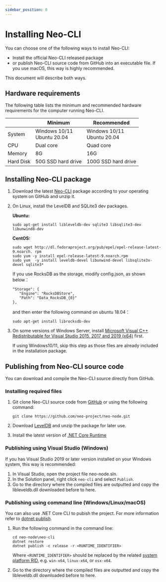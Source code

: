 ```yaml
---
sidebar_position: 0
---
```

# Installing Neo-CLI

You can choose one of the following ways to install Neo-CLI:

- Install the official Neo-CLI released package
- or publish Neo-CLI source code from GitHub into an executable file. If you use macOS, this way is highly recommended.

This document will describe both ways.

## Hardware requirements

The following table lists the minimum and recommended hardware requirements for the computer running Neo-CLI.

|           | Minimum                             | Recommended                         |
| --------- | ----------------------------------- | ----------------------------------- |
| System    | Windows 10/11<br/>Ubuntu 20.04<br/> | Windows 10/11<br/>Ubuntu 20.04<br/> |
| CPU       | Dual core                           | Quad core                           |
| Memory    | 8G                                  | 16G                                 |
| Hard Disk | 50G SSD hard drive                  | 100G SSD hard drive                 |

## Installing Neo-CLI package

1. Download the latest [Neo-CLI](https://github.com/neo-project/neo/releases) package according to your operating system on GitHub and unzip it.

2. On Linux, install the LevelDB and SQLite3 dev packages. 

    **Ubuntu:**

    ```
    sudo apt-get install libleveldb-dev sqlite3 libsqlite3-dev libunwind8-dev
    ```

    **CentOS:**

    ```
    sudo wget http://dl.fedoraproject.org/pub/epel/epel-release-latest-9.noarch. rpm
    sudo yum -y install epel-release-latest-9.noarch.rpm
    sudo yum  -y install leveldb-devel libunwind-devel libsqlite3x-devel sqlite3*
    ```

    If you use RocksDB as the storage, modify config.json, as shown below：

    ```
    "Storage": {
       "Engine": "RocksDBStore",
       "Path": "Data_RocksDB_{0}"
    },
    ```

    and then enter the following command on ubuntu 18.04：

    ```
    sudo apt-get install librocksdb-dev
    ```

3. On some versions of Windows Server, install [Microsoft Visual C++ Redistributable for Visual Studio 2015, 2017 and 2019 (x64)](https://aka.ms/vs/16/release/vc_redist.x64.exe) first.

    If using Windows10/11, skip this step as those files are already included in the installation package. 

## Publishing from Neo-CLI source code

You can download and compile the Neo-CLI source directly from GitHub.

### Installing required files

1. Git clone Neo-CLI source code from [GitHub](https://github.com/neo-project/neo/tree/master/src/Neo.CLI) or using the following command:

    ```
    git clone https://github.com/neo-project/neo-node.git
    ```

2. Download [LevelDB](https://github.com/neo-ngd/leveldb/releases) and unzip the package for later use.

3. Install the latest version of  [.NET Core Runtime](https://dotnet.microsoft.com/download/dotnet-core/current/runtime)

### Publishing using Visual Studio (Windows)

If you has Visual Studio 2019 or later version installed on your Windows system, this way is recommended:

1. In Visual Studio, open the project file neo-node.sln.
2. In the Solution panel, right click `neo-cli` and select `Publish`.
3. Go to the directory where the compiled files are outputted and copy the libleveldb.dll downloaded before to here.

### Publishing using command line (Windows/Linux/macOS)

You can also use .NET Core CLI to pubish the project. For more information refer to [dotnet publish](https://docs.microsoft.com/zh-cn/dotnet/core/tools/dotnet-publish).

1. Run the following command in the command line:
  
   ```
   cd neo-node\neo-cli
   dotnet restore
   dotnet publish -c release -r <RUNTIME_IDENTIFIER>
   ```
   
   Where `<RUNTIME_IDENTIFIER>` should be replaced by the related [system platform RID](https://docs.microsoft.com/zh-cn/dotnet/core/rid-catalog), e.g.  `win-x64`, `linux-x64`, or `osx-x64`.

2. Go to the directory where the compiled files are outputted and copy the libleveldb.dll downloaded before to here.

